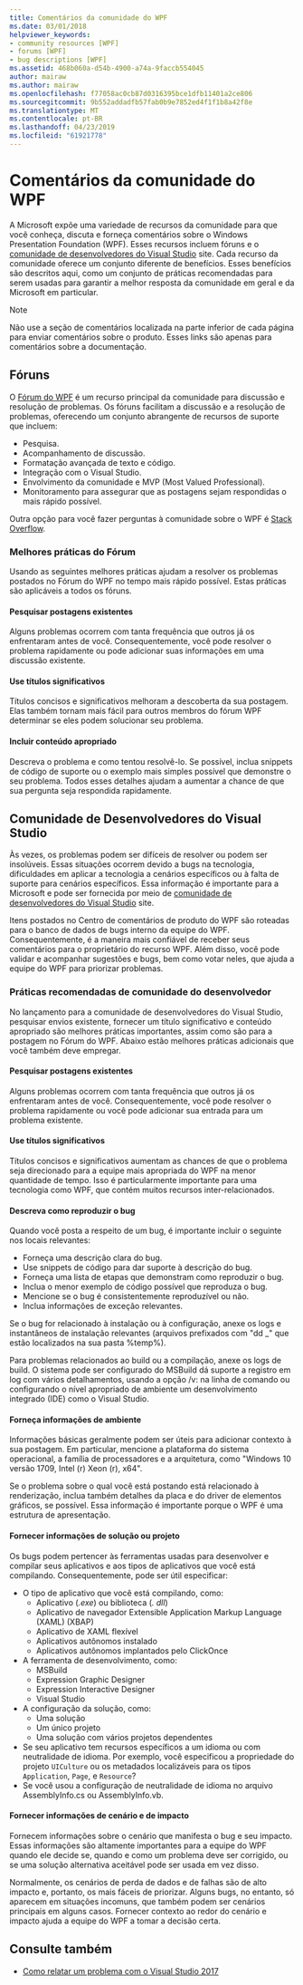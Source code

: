 ```yaml
---
title: Comentários da comunidade do WPF
ms.date: 03/01/2018
helpviewer_keywords:
- community resources [WPF]
- forums [WPF]
- bug descriptions [WPF]
ms.assetid: 468b060a-d54b-4900-a74a-9faccb554045
author: mairaw
ms.author: mairaw
ms.openlocfilehash: f77058ac0cb87d0316395bce1dfb11401a2ce806
ms.sourcegitcommit: 9b552addadfb57fab0b9e7852ed4f1f1b8a42f8e
ms.translationtype: MT
ms.contentlocale: pt-BR
ms.lasthandoff: 04/23/2019
ms.locfileid: "61921778"
---
```

# <a name="wpf-community-feedback"></a>Comentários da comunidade do WPF

A Microsoft expõe uma variedade de recursos da comunidade para que você conheça, discuta e forneça comentários sobre o Windows Presentation Foundation (WPF). Esses recursos incluem fóruns e o [comunidade de desenvolvedores do Visual Studio](https://developercommunity.visualstudio.com/) site. Cada recurso da comunidade oferece um conjunto diferente de benefícios. Esses benefícios são descritos aqui, como um conjunto de práticas recomendadas para serem usadas para garantir a melhor resposta da comunidade em geral e da Microsoft em particular.

> [!NOTE]
> Não use a seção de comentários localizada na parte inferior de cada página para enviar comentários sobre o produto. Esses links são apenas para comentários sobre a documentação.

## <a name="forums"></a>Fóruns

O [Fórum do WPF](https://social.msdn.microsoft.com/Forums/vstudio/en-US/home?forum=wpf) é um recurso principal da comunidade para discussão e resolução de problemas. Os fóruns facilitam a discussão e a resolução de problemas, oferecendo um conjunto abrangente de recursos de suporte que incluem:

- Pesquisa.
- Acompanhamento de discussão.
- Formatação avançada de texto e código.
- Integração com o Visual Studio.
- Envolvimento da comunidade e MVP (Most Valued Professional).
- Monitoramento para assegurar que as postagens sejam respondidas o mais rápido possível.

Outra opção para você fazer perguntas à comunidade sobre o WPF é [Stack Overflow](https://stackoverflow.com/questions/tagged/wpf).

### <a name="forum-best-practices"></a>Melhores práticas do Fórum

Usando as seguintes melhores práticas ajudam a resolver os problemas postados no Fórum do WPF no tempo mais rápido possível. Estas práticas são aplicáveis a todos os fóruns.

#### <a name="search-existing-posts"></a>Pesquisar postagens existentes

Alguns problemas ocorrem com tanta frequência que outros já os enfrentaram antes de você. Consequentemente, você pode resolver o problema rapidamente ou pode adicionar suas informações em uma discussão existente.

#### <a name="use-meaningful-titles"></a>Use títulos significativos

Títulos concisos e significativos melhoram a descoberta da sua postagem. Elas também tornam mais fácil para outros membros do fórum WPF determinar se eles podem solucionar seu problema.

#### <a name="include-appropriate-content"></a>Incluir conteúdo apropriado

Descreva o problema e como tentou resolvê-lo. Se possível, inclua snippets de código de suporte ou o exemplo mais simples possível que demonstre o seu problema. Todos esses detalhes ajudam a aumentar a chance de que sua pergunta seja respondida rapidamente.

## <a name="visual-studio-developer-community"></a>Comunidade de Desenvolvedores do Visual Studio

Às vezes, os problemas podem ser difíceis de resolver ou podem ser insolúveis. Essas situações ocorrem devido a bugs na tecnologia, dificuldades em aplicar a tecnologia a cenários específicos ou à falta de suporte para cenários específicos. Essa informação é importante para a Microsoft e pode ser fornecida por meio de [comunidade de desenvolvedores do Visual Studio](https://developercommunity.visualstudio.com/) site.

Itens postados no Centro de comentários de produto do WPF são roteadas para o banco de dados de bugs interno da equipe do WPF. Consequentemente, é a maneira mais confiável de receber seus comentários para o proprietário do recurso WPF. Além disso, você pode validar e acompanhar sugestões e bugs, bem como votar neles, que ajuda a equipe do WPF para priorizar problemas.

### <a name="developer-community-best-practices"></a>Práticas recomendadas de comunidade do desenvolvedor

No lançamento para a comunidade de desenvolvedores do Visual Studio, pesquisar envios existente, fornecer um título significativo e conteúdo apropriado são melhores práticas importantes, assim como são para a postagem no Fórum do WPF. Abaixo estão melhores práticas adicionais que você também deve empregar.

#### <a name="search-existing-posts"></a>Pesquisar postagens existentes

Alguns problemas ocorrem com tanta frequência que outros já os enfrentaram antes de você. Consequentemente, você pode resolver o problema rapidamente ou você pode adicionar sua entrada para um problema existente.

#### <a name="use-meaningful-titles"></a>Use títulos significativos

Títulos concisos e significativos aumentam as chances de que o problema seja direcionado para a equipe mais apropriada do WPF na menor quantidade de tempo. Isso é particularmente importante para uma tecnologia como WPF, que contém muitos recursos inter-relacionados.

#### <a name="describe-how-to-reproduce-your-bug"></a>Descreva como reproduzir o bug

Quando você posta a respeito de um bug, é importante incluir o seguinte nos locais relevantes:

- Forneça uma descrição clara do bug.
- Use snippets de código para dar suporte à descrição do bug.
- Forneça uma lista de etapas que demonstram como reproduzir o bug.
- Inclua o menor exemplo de código possível que reproduza o bug.
- Mencione se o bug é consistentemente reproduzível ou não.
- Inclua informações de exceção relevantes.

 Se o bug for relacionado à instalação ou à configuração, anexe os logs e instantâneos de instalação relevantes (arquivos prefixados com "dd _" que estão localizados na sua pasta %temp%).

 Para problemas relacionados ao build ou a compilação, anexe os logs de build. O sistema pode ser configurado do MSBuild dá suporte a registro em log com vários detalhamentos, usando a opção /v: na linha de comando ou configurando o nível apropriado de ambiente um desenvolvimento integrado (IDE) como o Visual Studio.

#### <a name="provide-environment-information"></a>Forneça informações de ambiente

Informações básicas geralmente podem ser úteis para adicionar contexto à sua postagem. Em particular, mencione a plataforma do sistema operacional, a família de processadores e a arquitetura, como "Windows 10 versão 1709, Intel (r) Xeon (r), x64".

Se o problema sobre o qual você está postando está relacionado à renderização, inclua também detalhes da placa e do driver de elementos gráficos, se possível. Essa informação é importante porque o WPF é uma estrutura de apresentação.

#### <a name="provide-solution-or-project-information"></a>Fornecer informações de solução ou projeto

Os bugs podem pertencer às ferramentas usadas para desenvolver e compilar seus aplicativos e aos tipos de aplicativos que você está compilando. Consequentemente, pode ser útil especificar:

- O tipo de aplicativo que você está compilando, como:
  - Aplicativo (*.exe*) ou biblioteca (*. dll*)
  - Aplicativo de navegador Extensible Application Markup Language (XAML) (XBAP)
  - Aplicativo de XAML flexível
  - Aplicativos autônomos instalado
  - Aplicativos autônomos implantados pelo ClickOnce
- A ferramenta de desenvolvimento, como:
  - MSBuild
  - Expression Graphic Designer
  - Expression Interactive Designer
  - Visual Studio
- A configuração da solução, como:
  - Uma solução
  - Um único projeto
  - Uma solução com vários projetos dependentes
- Se seu aplicativo tem recursos específicos a um idioma ou com neutralidade de idioma. Por exemplo, você especificou a propriedade do projeto `UICulture` ou os metadados localizáveis para os tipos `Application`, `Page`, e `Resource`?
- Se você usou a configuração de neutralidade de idioma no arquivo AssemblyInfo.cs ou AssemblyInfo.vb.

#### <a name="provide-scenario-and-impact-information"></a>Fornecer informações de cenário e de impacto

Fornecem informações sobre o cenário que manifesta o bug e seu impacto. Essas informações são altamente importantes para a equipe do WPF quando ele decide se, quando e como um problema deve ser corrigido, ou se uma solução alternativa aceitável pode ser usada em vez disso.

Normalmente, os cenários de perda de dados e de falhas são de alto impacto e, portanto, os mais fáceis de priorizar. Alguns bugs, no entanto, só aparecem em situações incomuns, que também podem ser cenários principais em alguns casos. Fornecer contexto ao redor do cenário e impacto ajuda a equipe do WPF a tomar a decisão certa.

## <a name="see-also"></a>Consulte também

- [Como relatar um problema com o Visual Studio 2017](/visualstudio/ide/how-to-report-a-problem-with-visual-studio-2017)
